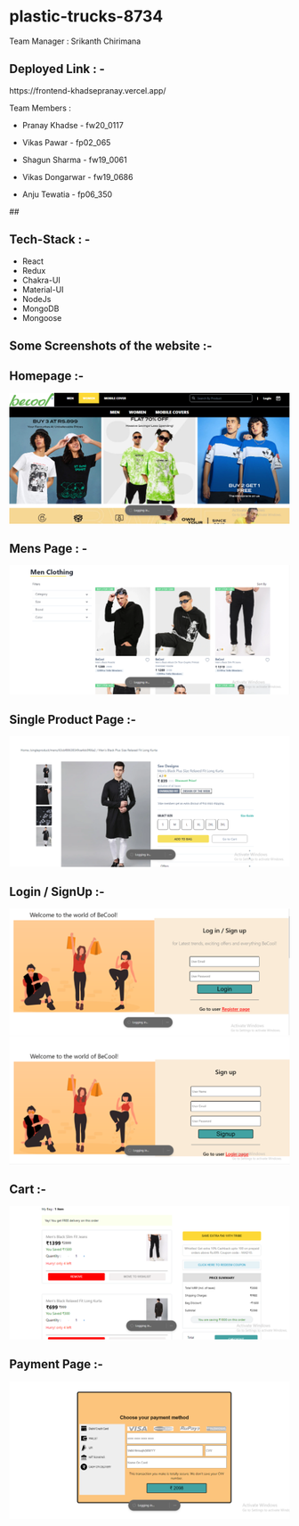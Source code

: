 # plastic-trucks-8734

Team Manager : Srikanth Chirimana
<h2>Deployed Link  : -</h2>
https://frontend-khadsepranay.vercel.app/

Team Members : 

- Pranay Khadse - fw20_0117
  
- Vikas Pawar - fp02_065

- Shagun Sharma - fw19_0061

- Vikas Dongarwar - fw19_0686

- Anju Tewatia - fp06_350

##<h2>Tech-Stack : -</h2>
 - React
 - Redux
 - Chakra-UI
 - Material-UI
 - NodeJs
 - MongoDB
 - Mongoose
 
 
<h2>Some Screenshots of the website :-</h2>



<h2>Homepage :- </h2>


<img  src="./screen_shots/homepage.PNG"/>


<h2>Mens Page  : -</h2>

<img  src="./screen_shots/mens.PNG"/>



<h2>Single Product Page  :-</h2>
<img  src="./screen_shots/single_product.PNG"/>


<h2>Login / SignUp :- </h2>


<img  src="./screen_shots/login.PNG"/>



<img  src="./screen_shots/signUp.PNG"/>



<h2>Cart :- </h2>


<img  src="./screen_shots/cart.PNG"/>
 
 
<h2>Payment Page :- </h2>


<img  src="./screen_shots/payment.PNG"/>
 


